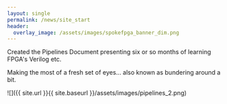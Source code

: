```yaml
---
layout: single
permalink: /news/site_start
header:
  overlay_image: /assets/images/spokefpga_banner_dim.png
---
```


Created the Pipelines Document presenting six or so months of learning FPGA's Verilog etc. 

 Making the most of a fresh set of eyes... also known as bundering around a bit.

![]({{ site.url }}{{ site.baseurl }}/assets/images/pipelines_2.png)
